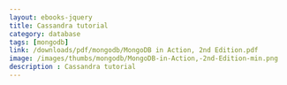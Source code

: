 ```yaml
---
layout: ebooks-jquery
title: Cassandra tutorial
category: database
tags: [mongodb]
link: /downloads/pdf/mongodb/MongoDB in Action, 2nd Edition.pdf 
image: /images/thumbs/mongodb/MongoDB-in-Action,-2nd-Edition-min.png
description : Cassandra tutorial 
---
```












